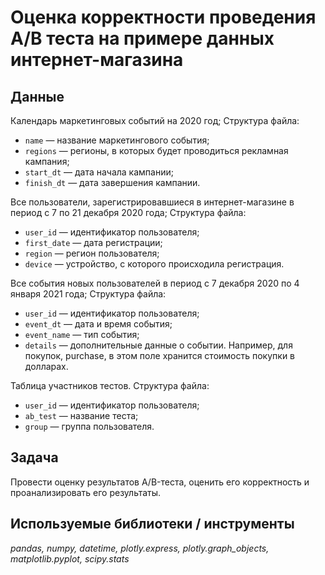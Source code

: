 # Оценка корректности проведения A/B теста на примере данных интернет-магазина


## Данные

Календарь маркетинговых событий на 2020 год; Структура файла:

- `name` — название маркетингового события;
- `regions` — регионы, в которых будет проводиться рекламная кампания;
- `start_dt` — дата начала кампании;
- `finish_dt` — дата завершения кампании.

Все пользователи, зарегистрировавшиеся в интернет-магазине в период с 7 по 21 декабря 2020 года; Структура файла:

- `user_id` — идентификатор пользователя;
- `first_date` — дата регистрации;
- `region` — регион пользователя;
- `device` — устройство, с которого происходила регистрация.

Все события новых пользователей в период с 7 декабря 2020 по 4 января 2021 года; Структура файла:

- `user_id` — идентификатор пользователя;
- `event_dt` — дата и время события;
- `event_name` — тип события;
- `details` — дополнительные данные о событии. Например, для покупок, purchase, в этом поле хранится стоимость покупки в долларах.

Таблица участников тестов. Структура файла:

- `user_id` — идентификатор пользователя;
- `ab_test` — название теста;
- `group` — группа пользователя.

## Задача

Провести оценку результатов A/B-теста, оценить его корректность и проанализировать его результаты.

## Используемые библиотеки / инструменты
*pandas, numpy, datetime, plotly.express, plotly.graph_objects, matplotlib.pyplot, scipy.stats*

